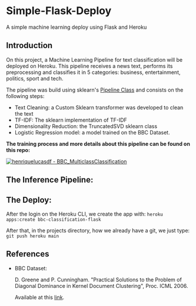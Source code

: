 # Simple-Flask-Deploy
A simple machine learning deploy using Flask and Heroku

## Introduction
On this project, a Machine Learning Pipeline for text classification will be deployed on Heroku. This pipeline receives a news text, performs its preprocessing and classifies it in 5 categories: business, entertainment, politics, sport and tech.

The pipeline was build using sklearn's [Pipeline Class](https://scikit-learn.org/stable/modules/generated/sklearn.pipeline.Pipeline.html) and consists on the following steps:
- Text Cleaning: a Custom Sklearn transformer was developed to clean the text
- TF-IDF: The sklearn implementation of TF-IDF
- Dimensionality Reduction: the TruncatedSVD sklearn class 
- Logistic Regression model: a model trained on the BBC Dataset. 

**The training process and more details about this pipeline can be found on this repo:**

[![henriquelucasdf - BBC_MulticlassClassification](https://img.shields.io/static/v1?label=henriquelucasdf&message=BBC_MulticlassClassification&color=blue&logo=github)](https://github.com/henriquelucasdf/BBC_MulticlassClassification "Go to GitHub repo")

## The Inference Pipeline:

## The Deploy:
After the login on the Heroku CLI, we create the app with:
`heroku apps:create bbc-classification-flask`

After that, in the projects directory, how we already have a git, we just type:
`git push heroku main`

## References
- BBC Dataset:
  
    D. Greene and P. Cunningham. "Practical Solutions to the Problem of Diagonal Dominance in Kernel Document Clustering", Proc. ICML 2006.

    Available at this [link](http://mlg.ucd.ie/datasets/bbc.html).
